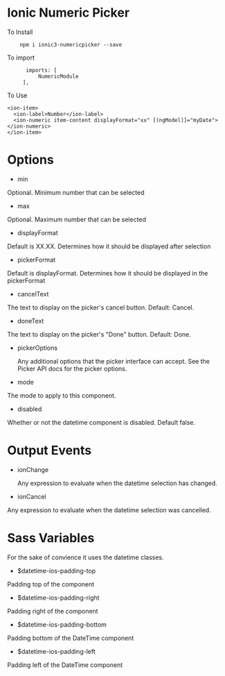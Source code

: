 # Ionic Numeric Picker


To Install

```
    npm i ionic3-numericpicker --save
```

To import

```
      imports: [
          NumericModule
     ],
```

To Use

```
<ion-item>
  <ion-label>Number</ion-label>
  <ion-numeric item-content displayFormat="xx" [(ngModel)]="myDate"></ion-numeric>
</ion-item>
```


# Options

* min  	

Optional. Minimum number that can be selected

* max

Optional. Maximum number that can be selected

* displayFormat

Default is XX.XX. Determines how it should be displayed after selection

* pickerFormat

Default is displayFormat. Determines how it should be displayed in the pickerFormat

* cancelText

 The text to display on the picker's cancel button. Default: Cancel.

* doneText

 The text to display on the picker's "Done" button. Default: Done.

* pickerOptions

  Any additional options that the picker interface can accept. See the Picker API docs for the picker options.

* mode

 The mode to apply to this component.

* disabled

 Whether or not the datetime component is disabled. Default false.

 # Output Events

* ionChange
 
  Any expression to evaluate when the datetime selection has changed.

* ionCancel

 Any expression to evaluate when the datetime selection was cancelled.


 # Sass Variables

 For the sake of convience it uses the datetime classes.

 * $datetime-ios-padding-top
 
  Padding top of the component

 * $datetime-ios-padding-right

 Padding right of the component

 * $datetime-ios-padding-bottom

 Padding bottom of the DateTime component

 * $datetime-ios-padding-left

 Padding left of the DateTime component
